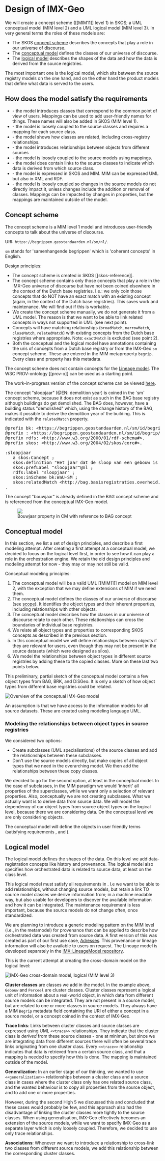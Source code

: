 # Design of IMX-Geo

We will create a concept scheme ([[MIM11]] level 1) in SKOS; a UML conceptual model (MIM level 2) and a UML logical model (MIM level 3). In very general terms the roles of these models are:

- The SKOS [concept scheme](#concept-scheme) describes the concepts that play a role in our universe of discourse. 
- The [conceptual model](#conceptual-model) defines the classes of our universe of discourse.
- The [logical model](#logical-model) describes the shapes of the data and how the data is derived from the source registries.

The most important one is the logical model, which sits between the source registry models on the one hand, and on the other hand the product models that define what data is served to the users. 

## How does the model satisfy the requirements
- <a href="#user-friendliness"></a> - the model introduces classes that correspond to the common point of view of users. Mappings can be used to add user-friendly names for things. These names will also be added in SKOS (MIM level 1).
- <a href="#cherry-picking"></a> - the model is loosely coupled to the source classes and requires a mapping for each source class.
- <a href="#aid-data-discovery"></a> - the model shows how classes are related, including cross-registry relationships.
- <a href="#coherence-between-objects-from-different-source-models"></a> - the model introduces relationships between objects from different sources
- <a href="#coherence-in-extra-layer"></a> - the model is loosely coupled to the source models using mappings.
- <a href="#link-with-source-models"></a> - the model does contain links to the source classes to indicate which data is derived from which source class.
- <a href="#machine-readability"></a> - the model is expressed in SKOS and MIM. MIM can be expressed UML but also in XML and RDF.
- <a href="#maintainability"></a> - the model is loosely coupled so changes in the source models do not directly impact it, unless changes include the addition or removal of classes. Mappings can be impacted by changes in properties, but the mappings are maintained outside of the model. 

## Concept scheme

The concept scheme is a MIM level 1 model and introduces user-friendly concepts to talk about the universe of discourse. 

URI: `https://begrippen.geostandaarden.nl/sm/nl/`. 

`sm` stands for 'samenhangende begrippen' which is 'coherent concepts' in English.

Design principles: 
- The concept scheme is created in SKOS [[skos-reference]]. 
- The concept scheme contains only those concepts that play a role in the IMX-Geo universe of discourse but have not been coined elsewhere in the context of the Dutch base registries. I.e.: we only coin those concepts that do NOT have an exact match with an existing concept (again, in the context of the Dutch base registries). This saves work and maintenance. We will find out if this is workable.
- We create the concept scheme manually, we do not generate it from a UML model. The reason is that we want to be able to link related concepts in ways not supported in UML (see next point). 
- Concepts will have matching relationships (`broadMatch`, `narrowMatch`, `closeMatch`, `relatedMatch`) with existing concepts from the Dutch base registries where appropriate. Note: `exactMatch` is excluded (see point 2).
- Both the conceptual and the logical model have annotations containing the uris of concepts from a Dutch base registry or from the IMX-Geo `sm` concept scheme. These are entered in the MIM metaproperty `begrip`. Every class and property has this metadata. 

<aside class="note">The concept scheme does not contain concepts for the <a href="https://geonovum.github.io/IMX-LineageModel/">Lineage model</a>. The W3C PROV-ontology [[prov-o]] can be used as a starting point.</aside>

The work-in-progress version of the concept scheme can be viewed [here](https://begrippen.geostandaarden.nl/sm/nl/). 

<aside class="example" id="ex-demolition">
The concept "sloopjaar" (@EN: demolition year) is coined in the `sm` concept scheme, because it does not exist as such in the BAG base registry although buildings do get demolished. The BAG does, however, have a building status "demolished" which, using the change history of the BAG, makes it possible to derive the demolition year of the building. This is indicated with the <code>relatedMatch</code> property.

<pre>
@prefix bk: &lt;https://begrippen.geostandaarden.nl/sm/id/begrippenkader/> .
@prefix : &lt;https://begrippen.geostandaarden.nl/sm/id/begrip/> .
@prefix rdfs: &lt;http://www.w3.org/2000/01/rdf-schema#>.
@prefix skos: &lt;http://www.w3.org/2004/02/skos/core#>.

:sloopjaar
   a skos:Concept ;
   skos:definition "Het jaar dat de sloop van een gebouw is voltooid."@nl ;
   skos:prefLabel "sloopjaar"@nl ;
   rdfs:label "sloopjaar" ;
   skos:inScheme bk:WaU-SM ;
   skos:relatedMatch &lt;http://bag.basisregistraties.overheid.nl/id/begrip/PandGesloopt> ;
.
</pre>
</aside>

<aside class="example" id="ex-concept">
The concept "bouwjaar" is already defined in the BAG concept scheme and is referenced from the conceptual IMX-Geo model. 

<figure>
<img src="./media/ex-concept.png">
<figcaption>Bouwjaar property in CM with reference to BAG concept</figcaption>
</figure>
</aside>

## Conceptual model

In this section, we list a set of design principles, and describe a first modeling attempt. After creating a first attempt at a conceptual model, we decided to focus on the logical level first, in order to see how it can play a role in the orchestration engine. We retain the old design principles and modeling attempt for now - they may or may not still be valid. 

Conceptual modeling principles:
<ol>
   <li>The conceptual model will be a valid UML [[MIM11]] model  on MIM level 2, with the exception that we may define extensions of MIM if we need them.</li>
   <li>The conceptual model defines the classes of our universe of discourse (see <a href="introduction">scope</a>). It identifies the object types and their inherent properties, including relationships with other objects. </li>
   <li>The conceptual model describes how the classes in our universe of discourse relate to each other. These relationships can cross the boundaries of individual base registries.</li>
   <li>We relate all object types and properties to corresponding SKOS concepts as described in the previous section. </li>
   <li>In this conceptual model we will define relationships between objects if they are relevant for users, even though they may not be present in the source datasets (which were designed as silos).</li>
   <li>We model the relationships between object types in different source registries by adding these to the copied classes. More on these last two points below.</li>
</ol>

This preliminary, partial sketch of the conceptual model contains a few object types from BAG, BRK, and DiSGeo. It is only a sketch of how object types from different base registries could be related.

![Overview of the conceptual IMX-Geo model](./media/sm2.png)

An assumption is that we have access to the information models for all source datasets. These are created using modeling language UML. 

### Modeling the relationships between object types in source registries
We considered two options:  
- Create subclasses (UML specialisations) of the source classes and add the relationships between these subclasses. 
- Don't use the source models directly, but make copies of all object types that we need in the overarching model. We then add the relationships between these copy classes. 

We decided to go for the second option, at least in the conceptual model. In the case of subclasses, in the MIM paradigm we would 'inherit' all properties of the superclasses, while we want only a selection of relevant properties. Also, conceptually we are not creating subclasses. What we actually want is to derive data from source data. We will model the dependency of our object types from source object types on the logical level, because there we are considering data. On the conceptual level we are only considering objects. 

The conceptual model will define the objects in user friendly terms (satisfying requirements <a href="#user-friendliness"></a>, <a href="#coherence-between-objects-from-different-source-models"></a> and <a href="#cherry-picking"></a> ). 

## Logical model
The logical model defines the shapes of the data. On this level we add data-registration concepts like history and provenance. The logical model also specifies how orchestrated data is related to source data, at least on the class level. 

This logical model must satisfy all requirements in <a href="#requirements"></a>. I.e we want to be able to add relationships, without changing source models, but retain a link TO source model classes we derive information from; in a machine readable way, but also usable for developers to discover the available information and how it can be integrated. The maintenance requirement is less important, because the source models do not change often, once standardized. 

We are planning to introduce a generic modeling pattern on the MIM level (i.e., in the metamodel) for provenance that can be applied to describe how orchestrated data was created from source data. A first version of this was created as part of our first use case, [Adresses](https://geonovum.github.io/WaU/productmodel/adres/#EAID_18371C99_5129_4c39_8E20_83CED8FF19B9). This provenance or lineage information will also be available to users on request. The Lineage model is developed separately in the [IMX-LineageModel repository](https://github.com/geonovum/IMX-LineageModel).

This is the current attempt at creating the cross-domain model on the logical level: 

![IMX-Geo cross-domain model, logical (MIM level 3)](./media/lm-semanticmodel-overview.png)

**Cluster classes** are classes we add in the model. In the example above, `Gebouw` and `Perceel` are cluster classes. Cluster classes represent a logical unit of information about a real-world object, in which data from different source models can be integrated. They are not present in a source model, but are related to one or more classes in source models. They always have a MIM `Begrip` metadata field containing the URI of either a concept in a source model, or a concept coined in the context of IMX-Geo. 

**Trace links**: Links between cluster classes and source classes are expressed using UML `<<trace>>` relationships. They indicate that the cluster class is *derived* from these source classes - one at minimun, but since we are integrating data from different sources there will often be several trace links originating from one cluster class. Every `<<trace>>` relationship indicates that data is retrieved from a certain source class, and that a mapping is needed to specify how this is done. The mapping is maintained outside of the model. 

**Generalization**: In an earlier stage of our thinking, we wanted to use `<<generalization>>` relationships between a cluster class and a source class in cases where the cluster class only has one related source class, and the wanted behaviour is to copy all properties from the source object, and to add one or more properties. 

However, during the second High 5 we discussed this and concluded that these cases would probably be few, and this approach also had the disadvantage of linking the cluster classes more tightly to the source classes. When using generalisation, IMX-Geo effectively becomes an extension of the source models, while we want to specify IMX-Geo as a separate layer which is only loosely coupled. Therefore, we decided to use only trace relationships. 

**Associations**: Whenever we want to introduce a relationship to cross-link two classes from different source models, we add this relationship between the corresponding cluster classes.

